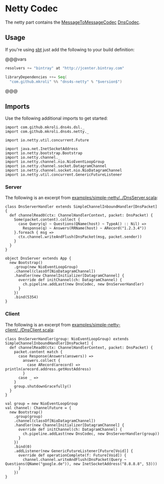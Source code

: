 Netty Codec
===========

The netty part contains the
[MessageToMessageCodec](http://netty.io/4.0/api/io/netty/handler/codec/MessageToMessageCodec.html)
[DnsCodec](https://github.com/mkroli/dns4s/blob/master/netty/src/main/scala/com/github/mkroli/dns4s/netty/DnsCodec.scala).

## Usage
If you're using [sbt] just add the following to your build definition:

@@@vars
```scala
resolvers += "bintray" at "http://jcenter.bintray.com"

libraryDependencies ++= Seq(
  "com.github.mkroli" %% "dns4s-netty" % "$version$")
```
@@@

## Imports
Use the following additional imports to get started:
```tut:silent
import com.github.mkroli.dns4s.dsl._
import com.github.mkroli.dns4s.netty._

import io.netty.util.concurrent.Future
```
```tut:invisible
import java.net.InetSocketAddress
import io.netty.bootstrap.Bootstrap
import io.netty.channel._
import io.netty.channel.nio.NioEventLoopGroup
import io.netty.channel.socket.DatagramChannel
import io.netty.channel.socket.nio.NioDatagramChannel
import io.netty.util.concurrent.GenericFutureListener
```

### Server
The following is an excerpt from [examples/simple-netty/../DnsServer.scala](https://github.com/mkroli/dns4s/blob/master/examples/simple-netty/src/main/scala/com/github/mkroli/dns4s/examples/simple/netty/DnsServer.scala):
```tut:silent
class DnsServerHandler extends SimpleChannelInboundHandler[DnsPacket] {
  def channelRead0(ctx: ChannelHandlerContext, packet: DnsPacket) {
    Some(packet.content).collect {
      case Query(q) ~ Questions(QName(host) ~ TypeA() :: Nil) =>
        Response(q) ~ Answers(RRName(host) ~ ARecord("1.2.3.4"))
    }.foreach { msg =>
      ctx.channel.writeAndFlush(DnsPacket(msg, packet.sender))
    }
  }
}

object DnsServer extends App {
  new Bootstrap()
    .group(new NioEventLoopGroup)
    .channel(classOf[NioDatagramChannel])
    .handler(new ChannelInitializer[DatagramChannel] {
      override def initChannel(ch: DatagramChannel) {
        ch.pipeline.addLast(new DnsCodec, new DnsServerHandler)
      }
    })
    .bind(5354)
}
```

### Client
The following is an excerpt from [examples/simple-netty-client/../DnsClient.scala](https://github.com/mkroli/dns4s/blob/master/examples/simple-client/src/main/scala/com/github/mkroli/dns4s/examples/simple/client/DnsClient.scala):
```tut:silent
class DnsServerHandler(group: NioEventLoopGroup) extends SimpleChannelInboundHandler[DnsPacket] {
  def channelRead0(ctx: ChannelHandlerContext, packet: DnsPacket) {
    packet.content match {
      case Response(Answers(answers)) =>
        answers.collect {
          case ARecord(arecord) => println(arecord.address.getHostAddress)
        }
      case _ =>
    }
    group.shutdownGracefully()
  }
}

val group = new NioEventLoopGroup
val channel: ChannelFuture = {
  new Bootstrap()
    .group(group)
    .channel(classOf[NioDatagramChannel])
    .handler(new ChannelInitializer[DatagramChannel] {
      override def initChannel(ch: DatagramChannel) {
        ch.pipeline.addLast(new DnsCodec, new DnsServerHandler(group))
      }
    })
    .bind(0)
    .addListener(new GenericFutureListener[Future[Void]] {
      override def operationComplete(f: Future[Void]) {
        channel.channel.writeAndFlush(DnsPacket(Query ~ Questions(QName("google.de")), new InetSocketAddress("8.8.8.8", 53)))
      }
    })
}
```

[sbt]:http://scala-sbt.org/
